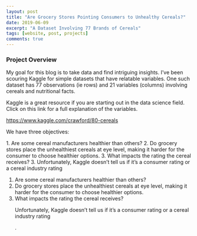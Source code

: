 ```yaml
---
layout: post
title: "Are Grocery Stores Pointing Consumers to Unhealthy Cereals?"
date: 2019-06-09
excerpt: "A Dataset Involving 77 Brands of Cereals"
tags: [website, post, projects]
comments: true
---
```


### Project Overview

My goal for this blog is to take data and find intriguing insights. I’ve been scouring Kaggle for simple datasets that have relatable variables. One such dataset has 77 observations (ie rows) and 21 variables (columns) involving cereals and nutritional facts.

Kaggle is a great resource if you are starting out in the data science field. Click on this link for a full explanation of the variables.
<a href="https://www.kaggle.com/crawford/80-cereals"> <p style="color: red"> https://www.kaggle.com/crawford/80-cereals </p> </a>

[^1]: <https://www.kaggle.com/crawford/80-cereals>

We have three objectives:
<p>
1. Are some cereal manufacturers healthier than others?
2. Do grocery stores place the unhealthiest cereals at eye level, making it harder for the consumer to choose healthier options.
3. What impacts the rating the cereal receives?
  3. Unfortunately, Kaggle doesn’t tell us if it’s a consumer rating or a cereal industry rating
 </p>

<ol type="1">
  <li>Are some cereal manufacturers healthier than others?</li>
  <li>Do grocery stores place the unhealthiest cereals at eye level, making it harder for the consumer to choose healthier options. </li>
  <li>What impacts the rating the cereal receives? </li>
  <p style=”text-indent: 10px”> Unfortunately, Kaggle doesn’t tell us if it’s a consumer rating or a cereal industry rating </p>.
</ol>
